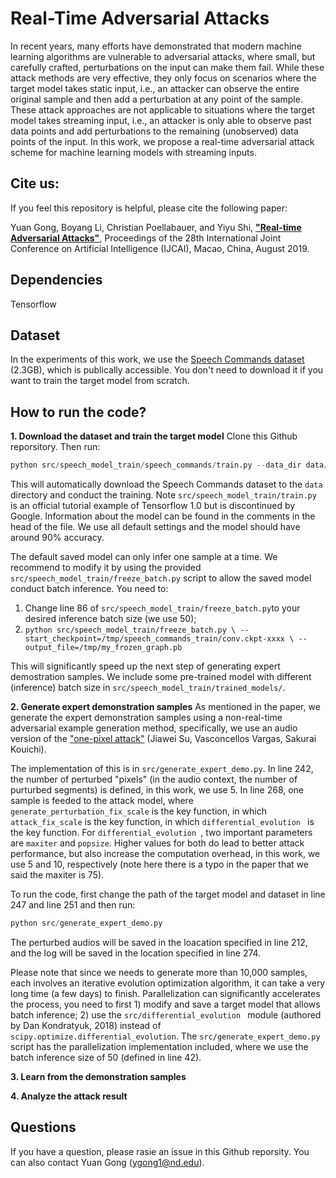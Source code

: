 
# Real-Time Adversarial Attacks
In recent years, many efforts have demonstrated that modern machine learning algorithms are vulnerable to adversarial attacks, where small, but carefully crafted, perturbations on the input can make them fail. While these attack methods are very effective, they only focus on scenarios where the target model takes static input, i.e., an attacker can observe the entire original sample and then add a perturbation at any point of the sample. These attack approaches are not applicable to situations where the target model takes streaming input, i.e., an attacker is only able to observe past data points and add perturbations to the remaining (unobserved) data points of the input. In this work, we propose a real-time adversarial attack scheme for machine learning models with streaming inputs.

## Cite us:  
If you feel this repository is helpful, please cite the following paper:

Yuan Gong, Boyang Li, Christian Poellabauer, and Yiyu Shi, **["Real-time Adversarial Attacks"](https://www.ijcai.org/Proceedings/2019/649)**, Proceedings of the 28th International Joint Conference on Artificial Intelligence (IJCAI), Macao, China, August 2019.

## Dependencies
Tensorflow 

## Dataset

In the experiments of this work, we use the [Speech Commands dataset](https://storage.cloud.google.com/download.tensorflow.org/data/speech_commands_v0.02.tar.gz) (2.3GB), which is publically accessible. You don't need to download it if you want to train the target model from scratch.

## How to run the code?
**1. Download the dataset and train the target model**
Clone this Github reporsitory. Then run:
```python
python src/speech_model_train/speech_commands/train.py --data_dir data/
``` 
This will automatically download the Speech Commands dataset to the ``data`` directory and conduct the training. Note ``src/speech_model_train/train.py`` is an official tutorial example of Tensorflow 1.0 but is discontinued by Google. Information about the model can be found in the comments in the head of the file. We use all default settings and the model should have around 90% accuracy. 

The default saved model can only infer one sample at a time. We recommend to modify it by using the provided ``src/speech_model_train/freeze_batch.py`` script to allow the saved model conduct batch inference. You need to: 
1) Change line 86 of ``src/speech_model_train/freeze_batch.py``to your desired inference batch size (we use 50); 
2) ``python src/speech_model_train/freeze_batch.py \
--start_checkpoint=/tmp/speech_commands_train/conv.ckpt-xxxx \
--output_file=/tmp/my_frozen_graph.pb
``

This will significantly speed up the next step of generating expert demostration samples. We include some pre-trained model with different (inference) batch size in ``src/speech_model_train/trained_models/``.

**2. Generate expert demonstration samples**
 As mentioned in the paper, we generate the expert demonstration samples using a non-real-time adversarial example generation method, specifically, we use an audio version of the ["one-pixel attack"](https://arxiv.org/abs/1710.08864) (Jiawei Su, Vasconcellos Vargas, Sakurai Kouichi). 

The implementation of this is in ``src/generate_expert_demo.py``.  In line 242, the number of perturbed "pixels" (in the audio context, the number of purturbed segments) is defined, in this work, we use 5. In line 268, one sample is feeded to the attack model, where ``generate_perturbation_fix_scale`` is the key function, in which ``attack_fix_scale`` is the key function, in which ``differential_evolution `` is the key function. For ``differential_evolution ``, two important parameters are ``maxiter`` and ``popsize``. Higher values for both do lead to better attack performance, but also increase the computation overhead, in this work, we use 5 and 10, respectively (note here there is a typo in the paper that we said the maxiter is 75). 

To run the code, first change the path of the target model and dataset in line 247 and line 251 and then run:

```python
python src/generate_expert_demo.py
```
The perturbed audios will be saved in the loacation specified in line 212, and the log will be saved in the location specified in line 274.

Please note that since we needs to generate more than 10,000 samples, each involves an iterative evolution optimization algorithm, it can take a very long time (a few days) to finish. Parallelization can significantly accelerates the process, you need to first 1) modify and save a target model that allows batch inference; 2) use the ``src/differential_evolution `` module (authored by Dan Kondratyuk, 2018) instead of ``scipy.optimize.differential_evolution``. The ``src/generate_expert_demo.py`` script has the parallelization implementation included, where we use the batch inference size of 50 (defined in line 42).

**3. Learn from the demonstration samples**


**4. Analyze the attack result**


## Questions

If you have a question, please rasie an issue in this Github reporsity. You can also contact Yuan Gong (ygong1@nd.edu).
